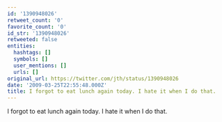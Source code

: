 ```yaml
---
id: '1390948026'
retweet_count: '0'
favorite_count: '0'
id_str: '1390948026'
retweeted: false
entities:
  hashtags: []
  symbols: []
  user_mentions: []
  urls: []
original_url: https://twitter.com/jth/status/1390948026
date: '2009-03-25T22:55:48.000Z'
title: I forgot to eat lunch again today. I hate it when I do that.
---
```


I forgot to eat lunch again today. I hate it when I do that.